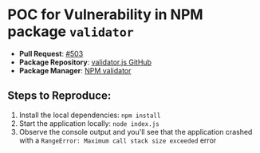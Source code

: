# POC for Vulnerability in NPM package `validator`

- **Pull Request**: [#503](https://github.com/validatorjs/validator.js/pull/503)
- **Package Repository**: [validator.js GitHub](https://github.com/validatorjs/validator.js)
- **Package Manager**: [NPM validator](https://www.npmjs.com/package/validator)

## Steps to Reproduce:

1. Install the local dependencies: ```npm install```
2. Start the application locally: ```node index.js```
3. Observe the console output and you'll see that the application crashed with a ```RangeError: Maximum call stack size exceeded``` error